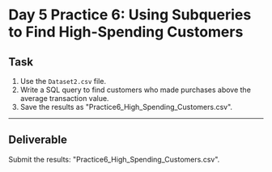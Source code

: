 # Day 5 Practice 6: Using Subqueries to Find High-Spending Customers

## Task
1. Use the `Dataset2.csv` file.
2. Write a SQL query to find customers who made purchases above the average transaction value.
3. Save the results as "Practice6_High_Spending_Customers.csv".

---

## Deliverable
Submit the results: "Practice6_High_Spending_Customers.csv".